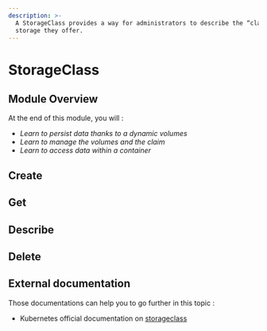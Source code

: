 ```yaml
---
description: >-
  A StorageClass provides a way for administrators to describe the “classes” of
  storage they offer.
---
```


# StorageClass

## Module Overview

At the end of this module, you will :

* _Learn to persist data thanks to a dynamic volumes_
* _Learn to manage the volumes and the claim_
* _Learn to access data within a container_

## Create

## Get

## Describe

## Delete

## External documentation

Those documentations can help you to go further in this topic :

* Kubernetes official documentation on [storageclass](https://kubernetes.io/docs/concepts/storage/storage-classes/)



